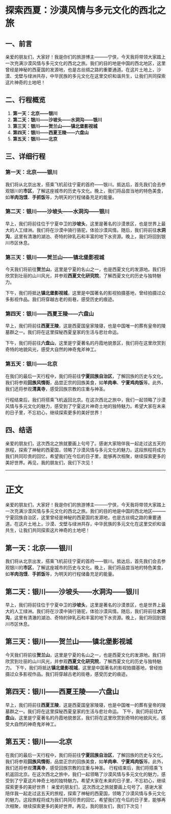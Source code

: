 # 探索西夏：沙漠风情与多元文化的西北之旅

## 一、前言

亲爱的朋友们，大家好！我是你们的旅游博主———宁侠，今天我将带领大家踏上一次充满沙漠风情与多元文化的西北之旅。我们的目的地是中国的西北地区，这里曾经是神秘的西夏国的发源地，也是古丝绸之路的重要通道。在这片土地上，沙漠、戈壁与绿洲共存，中华民族的多元文化在这里交织和谐共生，让我们共同探索这片神奇的土地吧！

## 二、行程概览

1. **第一天：北京——银川**
2. **第二天：银川——沙坡头——水洞沟——银川**
3. **第三天：银川——贺兰山——镇北堡影视城**
4. **第四天：银川——西夏王陵——六盘山**
5. **第五天：银川——北京**

## 三、详细行程

### 第一天：北京——银川

我们将从北京出发，搭乘飞机前往宁夏的首府——银川。抵达后，首先我们会去参观银川的**市区**，了解这座城市的历史与文化。晚上，我们将品尝当地的特色美食，如**羊肉泡馍**、**手抓饭**等，为明天的行程储备充足的能量。

### 第二天：银川——沙坡头——水洞沟——银川

早上，我们将前往位于宁夏中卫的**沙坡头**，这里是著名的沙漠景区，也是世界上最大的人工绿洲。我们将在沙漠中骑行骆驼，体验沙漠风情。随后，我们将前往**水洞沟**，这里有清澈的湖泊、奇特的钟乳石和丰富的地下水资源。晚上，我们将回到银川市区休息。

### 第三天：银川——贺兰山——镇北堡影视城

今天我们将前往**贺兰山**，这里是宁夏的名山之一，也是西夏文化的发源地。我们将欣赏到壮丽的山川风光，并参观**西夏文化研究院**，了解西夏文化的历史与独特魅力。

下午，我们将抵达**镇北堡影视城**，这里是中国著名的影视拍摄基地，曾经拍摄过众多影视作品。我们将穿越古老的街巷，感受历史的痕迹。

### 第四天：银川——西夏王陵——六盘山

早上，我们将前往**西夏王陵**，这是西夏国皇家陵寝，也是中国唯一的葬有皇帝的陵墓群之一。我们将在这里探秘西夏皇家的生活与悲壮命运。

下午，我们将前往**六盘山**，这里是宁夏著名的丹霞地貌景区，我们将在这里欣赏到奇特的地貌风光，感受大自然的神奇鬼斧神工。

### 第五天：银川——北京

在我们的最后一天行程中，我们将前往**宁夏回族自治区**，了解回族的历史与文化。我们将参观**回族风情街**，品尝正宗的回族美食，如**羊肉串**、**宁夏鸡肉饭**等。此外，我们还将参观**清真寺**，感受回族宗教的庄重与神圣。

行程结束后，我们将搭乘飞机返回北京。在这次西北之旅中，我们一起领略了沙漠风情与多元文化的魅力，感受到了宁夏这片神奇土地的独特魅力。希望大家在未来的日子里，不忘初心，继续探索更多的美好世界！

## 四、结语

亲爱的朋友们，这次西北之旅就要画上句号了。感谢大家陪伴我一起走过这五天的旅程，探索了神秘的西夏国，领略了沙漠风情与多元文化的魅力。这段旅程将成为我们共同珍贵的回忆，希望我们在今后的日子里，能够再次相聚，继续探索更多的美好世界。再见，我的朋友们，我们下次见！

---


# 正文
亲爱的朋友们，大家好！我是你们的旅游博主———宁侠，今天我将带领大家踏上一次充满沙漠风情与多元文化的西北之旅。我们的目的地是中国的西北地区———宁夏回族自治区，这里曾经是神秘的西夏国的发源地，也是古丝绸之路的重要通道。在这片土地上，沙漠、戈壁与绿洲共存，中华民族的多元文化在这里交织和谐共生，让我们共同探索这片神奇的土地吧！
## 第一天：北京——银川
我们将从北京出发，搭乘飞机前往宁夏的首府——银川。抵达后，首先我们会去参观银川的**市区**，了解这座城市的历史与文化。晚上，我们将品尝当地的特色美食，如**羊肉泡馍**、**手抓饭**等，为明天的行程储备充足的能量。
## 第二天：银川——沙坡头——水洞沟——银川
早上，我们将前往位于宁夏中卫的**沙坡头**，这里是著名的沙漠景区，也是世界上最大的人工绿洲。我们将在沙漠中骑行骆驼，体验沙漠风情。随后，我们将前往**水洞沟**，这里有清澈的湖泊、奇特的钟乳石和丰富的地下水资源。晚上，我们将回到银川市区休息。
## 第三天：银川——贺兰山——镇北堡影视城
今天我们将前往**贺兰山**，这里是宁夏的名山之一，也是西夏文化的发源地。我们将欣赏到壮丽的山川风光，并参观**西夏文化研究院**，了解西夏文化的历史与独特魅力。
下午，我们将抵达**镇北堡影视城**，这里是中国著名的影视拍摄基地，曾经拍摄过众多影视作品。我们将穿越古老的街巷，感受历史的痕迹。
## 第四天：银川——西夏王陵——六盘山
早上，我们将前往**西夏王陵**，这是西夏国皇家陵寝，也是中国唯一的葬有皇帝的陵墓群之一。我们将在这里探秘西夏皇家的生活与悲壮命运。
下午，我们将前往**六盘山**，这里是宁夏著名的丹霞地貌景区，我们将在这里欣赏到奇特的地貌风光，感受大自然的神奇鬼斧神工。
## 第五天：银川——北京
在我们的最后一天行程中，我们将前往**宁夏回族自治区**，了解回族的历史与文化。我们将参观**回族风情街**，品尝正宗的回族美食，如**羊肉串**、**宁夏鸡肉饭**等。此外，我们还将参观**清真寺**，感受回族宗教的庄重与神圣。
行程结束后，我们将搭乘飞机返回北京。在这次西北之旅中，我们一起领略了沙漠风情与多元文化的魅力，感受到了宁夏这片神奇土地的独特魅力。希望大家在未来的日子里，不忘初心，继续探索更多的美好世界！
亲爱的朋友们，这次西北之旅就要画上句号了。感谢大家陪伴我一起走过这五天的旅程，探索了神秘的西夏国，领略了沙漠风情与多元文化的魅力。这段旅程将成为我们共同珍贵的回忆，希望我们在今后的日子里，能够再次相聚，继续探索更多的美好世界。再见，我的朋友们，我们下次见！